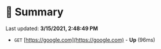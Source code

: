 # 📖 Summary
Last updated: **3/15/2021, 2:48:49 PM**

- `GET` [https://google.com](https://google.com) - **Up** (96ms)
